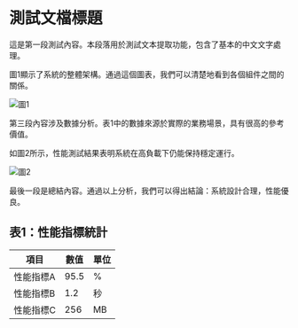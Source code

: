 # 測試文檔標題

這是第一段測試內容。本段落用於測試文本提取功能，包含了基本的中文文字處理。

圖1顯示了系統的整體架構。通過這個圖表，我們可以清楚地看到各個組件之間的關係。

![圖1](images/chart_sample.jpg)

第三段內容涉及數據分析。表1中的數據來源於實際的業務場景，具有很高的參考價值。

如圖2所示，性能測試結果表明系統在高負載下仍能保持穩定運行。

![圖2](images/diagram_sample.png)

最後一段是總結內容。通過以上分析，我們可以得出結論：系統設計合理，性能優良。

## 表1：性能指標統計

| 項目 | 數值 | 單位 |
|------|------|------|
| 性能指標A | 95.5 | % |
| 性能指標B | 1.2 | 秒 |
| 性能指標C | 256 | MB |
